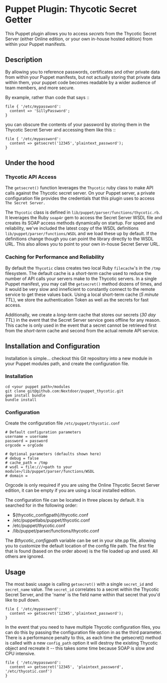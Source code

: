 # Puppet Plugin: Thycotic Secret Getter

This Puppet plugin allows you to access *secrets* from the Thycotic Secret
Server (either Online edition, or your own in-house hosted edition) from within
your Puppet manifests.

## Description

By allowing you to reference passwords, certificates and other private data from
within your Puppet manifests, but not actually storing that private data within
them, your puppet code becomes readable by a wider audience of team members, and
more secure.

By example, rather than code that says ::

    file { '/etc/mypassword':
      content => 'SillyPassword';
    }

you can obscure the contents of your password by storing them in the Thycotic
Secret Server and accessing them like this ::

    file { '/etc/mypassword':
      content => getsecret('12345','plaintext_password');
    }

##  Under the hood

### Thycotic API Access

The `getsecret()` function leverages the `Thycotic` ruby class to make
API calls against the Thycotic secret server. On your Puppet server, a private
configuration file provides the credentials that this plugin uses to access
`The Secret Server.`

The `Thycotic` class is defined in `lib/puppet/parser/functions/thycotic.rb`. It
leverages the Ruby `soap4r` gem to access the Secret Server WSDL file and creates
its SOAP access methods dynamically on startup. For speed and reliability, we've
included the latest copy of the WSDL definitions `lib/puppet/parser/functions/WSDL`
and we load these up by default. If the definitions change though you can point
the library directly to the WSDL URL. This also allows you to point to your own
in-house Secret Server URL.

### Caching for Performance and Reliability

By default the `Thycotic` class creates two local Ruby `filecache`'s in the
`/tmp` filesystem. The default cache is a *short-term* cache used to reduce the
number of API calls your servers make to the Thycotic servers. In a single Puppet
manifest, you may call the `getsecret()` method dozens of times, and it would be
very slow and inneficient to constantly connect to the remote service to get
these values back. Using a local short-term cache (*5 minute TTL*), we store the
authentication Token as well as the secrets for fast access.

Additionally, we create a *long-term* cache that stores our secrets (*30 day TTL*)
in the event that the Secret Server service goes offline for any reason. This
cache is only used in the event that a secret cannot be retrieved first from the
*short-term* cache and second from the actual remote API service.

## Installation and Configuration

Installation is simple... checkout this Git repository into a new module in your
Puppet modules path, and create the configuration file.

### Installation
    cd <your puppet path>/modules
    git clone git@github.com:Nextdoor/puppet_thycotic.git
    gem install bundle
    bundle install

### Configuration

Create the configuration file `/etc/puppet/thycotic.conf`

    # Default configuration parameters
    username = username
    password = password
    orgcode = orgCode

    # Optional parameters (defaults shown here)
    # debug = false
    # cache_path = /tmp
    # wsdl = file:///<path to your module>/lib/puppet/parser/functions/WSDL
    # domain =

Orgcode is only required if you are using the Online Thycotic Secret Server edition,
it can be empty if you are using a local installed edition.

The configuration file can be located in three places by default. It is searched
for in the following order:

- ${thycotic_configpath}/thycotic.conf
- /etc/puppetlabs/puppet/thycotic.conf
- /etc/puppet/thycotic.conf
- <path to module>/lib/puppet/parser/functions/thycotic.conf

The *$thycotic_configpath* variable can be set in your site.pp file, allowing you
to customize the default location of the config file path. The first file that is
found (based on the order above) is the file loaded up and used. All others are
ignored.

## Usage

The most basic usage is calling `getsecret()` with a single `secret_id` and
`secret_name` value. The `secret_id` correlates to a secret within the
Thycotic Secret Server, and the 'name' is the field name within that secret
that you'd like to pull down.

    file { '/etc/mypassword':
      content => getsecret('12345','plaintext_password');
    }

In the event that you need to have multiple Thycotic configuration files, you
can do this by passing the configuration file option in as the third parameter.
There is a performance penalty to this, as each time the getsecret() method
is called with a new `config_path` option it will destroy the existing Thycotic
object and recreate it -- this takes some time because SOAP is slow and CPU
intensive.

    file { '/etc/mypassword':
      content => getsecret('12345', 'plaintext_password', '/etc/thycotic.conf')
    }

